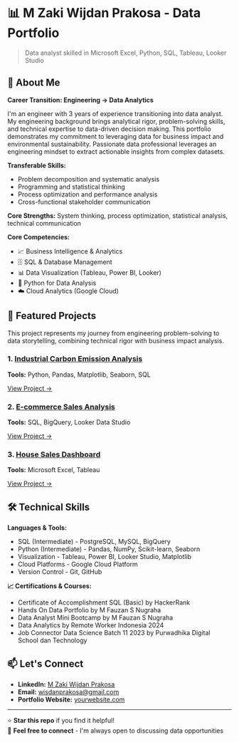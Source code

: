 # 📊 M Zaki Wijdan Prakosa - Data Portfolio

> Data analyst skilled in Microsoft Excel, Python, SQL, Tableau, Looker Studio 

## 👋 About Me

**Career Transition: Engineering → Data Analytics**

I'm an engineer with 3 years of experience transitioning into data analyst. My engineering background brings analytical rigor, problem-solving skills, and technical expertise to data-driven decision making. This portfolio demonstrates my commitment to leveraging data for business impact and environmental sustainability. Passionate data professional leverages an engineering mindset to extract actionable insights from complex datasets.

**Transferable Skills:** 
- Problem decomposition and systematic analysis
- Programming and statistical thinking
- Process optimization and performance analysis
- Cross-functional stakeholder communication

**Core Strengths:** System thinking, process optimization, statistical analysis, technical communication

**Core Competencies:**
- 📈 Business Intelligence & Analytics
- 🗄️ SQL & Database Management  
- 📊 Data Visualization (Tableau, Power BI, Looker)
- 🐍 Python for Data Analysis
- ☁️ Cloud Analytics (Google Cloud)

## 🚀 Featured Projects
This project represents my journey from engineering problem-solving to data storytelling, combining technical rigor with business impact analysis.

### 1. [Industrial Carbon Emission Analysis](./projects/01-Industrial-Carbon-Emission-Analysis)
**Tools:** Python, Pandas, Matplotlib, Seaborn, SQL  

[View Project →](./projects/01-Industrial-Carbon-Emission-Analysis)

### 2. [E-commerce Sales Analysis](./projects/02-retail-sales-analysis)
**Tools:** SQL, BigQuery, Looker Data Studio  

[View Project →](./projects/02-retail-sales-analysis)

### 3. [House Sales Dashboard](./projects/03-House-Sales-Dashboard)
**Tools:** Microsoft Excel, Tableau  

[View Project →](./projects/03-House-Sales-Dashboard)


## 🛠️ Technical Skills

**Languages & Tools:**
- SQL (Intermediate) - PostgreSQL, MySQL, BigQuery
- Python (Intermediate) - Pandas, NumPy, Scikit-learn, Seaborn
- Visualization - Tableau, Power BI, Looker Studio, Matplotlib
- Cloud Platforms - Google Cloud Platform
- Version Control - Git, GitHub

**📈 Certifications & Courses:**
- Certificate of Accomplishment SQL (Basic) by HackerRank
- Hands On Data Portfolio by M Fauzan S Nugraha
- Data Analyst Mini Bootcamp by M Fauzan S Nugraha
- Data Analytics by Remote Worker Indonesia 2024
- Job Connector Data Science Batch 11 2023 by Purwadhika Digital School dan Technology 

## 📫 Let's Connect

- **LinkedIn:** [M Zaki Wijdan Prakosa](https://www.linkedin.com/in/Muhammad-Zaki-Wijdan756)
- **Email:** wisdanprakosa@gmail.com
- **Portfolio Website:** [yourwebsite.com]()

---

⭐ **Star this repo** if you find it helpful!  
🔗 **Feel free to connect** - I'm always open to discussing data opportunities
